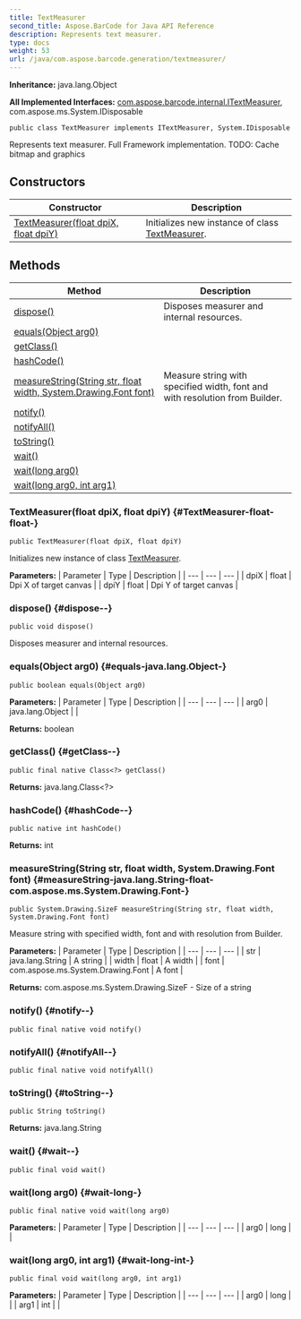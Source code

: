 ```yaml
---
title: TextMeasurer
second_title: Aspose.BarCode for Java API Reference
description: Represents text measurer.
type: docs
weight: 53
url: /java/com.aspose.barcode.generation/textmeasurer/
---
```

**Inheritance:**
java.lang.Object

**All Implemented Interfaces:**
[com.aspose.barcode.internal.ITextMeasurer](../../com.aspose.barcode.internal/itextmeasurer), com.aspose.ms.System.IDisposable
```
public class TextMeasurer implements ITextMeasurer, System.IDisposable
```

Represents text measurer. Full Framework implementation. TODO: Cache bitmap and graphics
## Constructors

| Constructor | Description |
| --- | --- |
| [TextMeasurer(float dpiX, float dpiY)](#TextMeasurer-float-float-) | Initializes new instance of class [TextMeasurer](../../com.aspose.barcode.generation/textmeasurer). |
## Methods

| Method | Description |
| --- | --- |
| [dispose()](#dispose--) | Disposes measurer and internal resources. |
| [equals(Object arg0)](#equals-java.lang.Object-) |  |
| [getClass()](#getClass--) |  |
| [hashCode()](#hashCode--) |  |
| [measureString(String str, float width, System.Drawing.Font font)](#measureString-java.lang.String-float-com.aspose.ms.System.Drawing.Font-) | Measure string with specified width, font and with resolution from Builder. |
| [notify()](#notify--) |  |
| [notifyAll()](#notifyAll--) |  |
| [toString()](#toString--) |  |
| [wait()](#wait--) |  |
| [wait(long arg0)](#wait-long-) |  |
| [wait(long arg0, int arg1)](#wait-long-int-) |  |
### TextMeasurer(float dpiX, float dpiY) {#TextMeasurer-float-float-}
```
public TextMeasurer(float dpiX, float dpiY)
```


Initializes new instance of class [TextMeasurer](../../com.aspose.barcode.generation/textmeasurer).

**Parameters:**
| Parameter | Type | Description |
| --- | --- | --- |
| dpiX | float | Dpi X of target canvas |
| dpiY | float | Dpi Y of target canvas |

### dispose() {#dispose--}
```
public void dispose()
```


Disposes measurer and internal resources.

### equals(Object arg0) {#equals-java.lang.Object-}
```
public boolean equals(Object arg0)
```




**Parameters:**
| Parameter | Type | Description |
| --- | --- | --- |
| arg0 | java.lang.Object |  |

**Returns:**
boolean
### getClass() {#getClass--}
```
public final native Class<?> getClass()
```




**Returns:**
java.lang.Class<?>
### hashCode() {#hashCode--}
```
public native int hashCode()
```




**Returns:**
int
### measureString(String str, float width, System.Drawing.Font font) {#measureString-java.lang.String-float-com.aspose.ms.System.Drawing.Font-}
```
public System.Drawing.SizeF measureString(String str, float width, System.Drawing.Font font)
```


Measure string with specified width, font and with resolution from Builder.

**Parameters:**
| Parameter | Type | Description |
| --- | --- | --- |
| str | java.lang.String | A string |
| width | float | A width |
| font | com.aspose.ms.System.Drawing.Font | A font |

**Returns:**
com.aspose.ms.System.Drawing.SizeF - Size of a string
### notify() {#notify--}
```
public final native void notify()
```




### notifyAll() {#notifyAll--}
```
public final native void notifyAll()
```




### toString() {#toString--}
```
public String toString()
```




**Returns:**
java.lang.String
### wait() {#wait--}
```
public final void wait()
```




### wait(long arg0) {#wait-long-}
```
public final native void wait(long arg0)
```




**Parameters:**
| Parameter | Type | Description |
| --- | --- | --- |
| arg0 | long |  |

### wait(long arg0, int arg1) {#wait-long-int-}
```
public final void wait(long arg0, int arg1)
```




**Parameters:**
| Parameter | Type | Description |
| --- | --- | --- |
| arg0 | long |  |
| arg1 | int |  |

